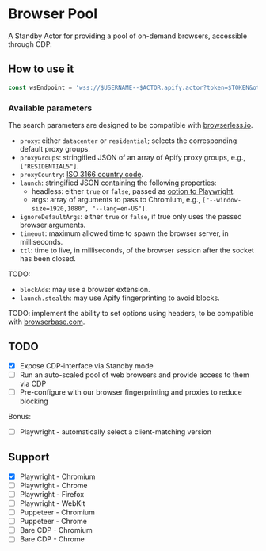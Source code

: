 # Browser Pool

A Standby Actor for providing a pool of on-demand browsers, accessible through CDP.

## How to use it

```js
const wsEndpoint = 'wss://$USERNAME--$ACTOR.apify.actor?token=$TOKEN&other_params...'
```

### Available parameters

The search parameters are designed to be compatible with [browserless.io](https://docs.browserless.io).

- `proxy`: either `datacenter` or `residential`; selects the corresponding default proxy groups.
- `proxyGroups`: stringified JSON of an array of Apify proxy groups, e.g., `["RESIDENTIAL5"]`.
- `proxyCountry`: [ISO 3166 country code](https://en.wikipedia.org/wiki/List_of_ISO_3166_country_codes#Current_ISO_3166_country_codes).
- `launch`: stringified JSON containing the following properties:
    - headless: either `true` or `false`, passed as [option to Playwright](https://playwright.dev/docs/api/class-testoptions#test-options-headless).
    - args: array of arguments to pass to Chromium, e.g., `["--window-size=1920,1080", "--lang=en-US"]`.
- `ignoreDefaultArgs`: either `true` or `false`, if true only uses the passed browser arguments.
- `timeout`: maximum allowed time to spawn the browser server, in milliseconds.
- `ttl`: time to live, in milliseconds, of the browser session after the socket has been closed.

TODO:

- `blockAds`: may use a browser extension.
- `launch.stealth`: may use Apify fingerprinting to avoid blocks.

TODO: implement the ability to set options using headers, to be compatible with [browserbase.com](https://www.browserbase.com/).

## TODO

- [x] Expose CDP-interface via Standby mode
- [ ] Run an auto-scaled pool of web browsers and provide access to them via CDP
- [ ] Pre-configure with our browser fingerprinting and proxies to reduce blocking

Bonus:

- [ ] Playwright - automatically select a client-matching version

## Support

- [x] Playwright - Chromium
- [ ] Playwright - Chrome
- [ ] Playwright - Firefox
- [ ] Playwright - WebKit
- [ ] Puppeteer - Chromium
- [ ] Puppeteer - Chrome
- [ ] Bare CDP - Chromium
- [ ] Bare CDP - Chrome
